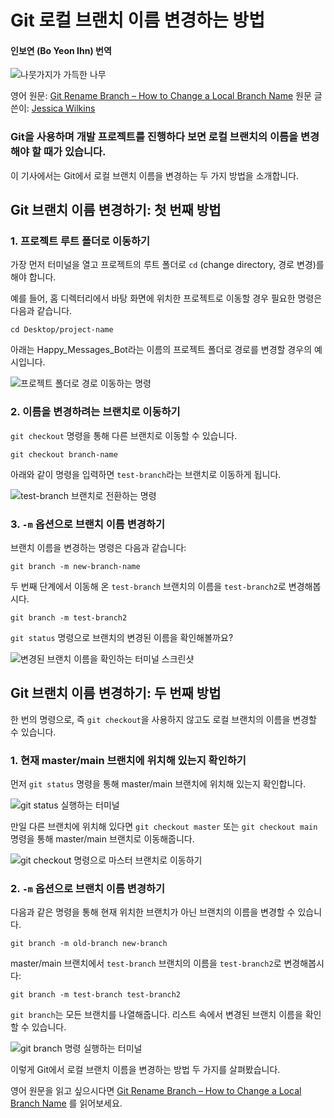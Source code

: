 # Git 로컬 브랜치 이름 변경하는 방법
#### 인보연 (Bo Yeon Ihn) 번역

![나뭇가지가 가득한 나무](https://www.freecodecamp.org/news/content/images/size/w2000/2021/11/mila-tovar-NTiW908Uc1A-unsplash.jpg)

영어 원문: [Git Rename Branch – How to Change a Local Branch Name](https://www.freecodecamp.org/news/git-rename-branch-how-to-change-a-local-branch-name/)
원문 글쓴이: [Jessica Wilkins](https://www.freecodecamp.org/news/author/jessica-wilkins/)


### Git을 사용하며 개발 프로젝트를 진행하다 보면 로컬 브랜치의 이름을 변경해야 할 때가 있습니다.

이 기사에서는 Git에서 로컬 브랜치 이름을 변경하는 두 가지 방법을 소개합니다.


## Git 브랜치 이름 변경하기: 첫 번째 방법
### 1. 프로젝트 루트 폴더로 이동하기

가장 먼저 터미널을 열고 프로젝트의 루트 폴더로 `cd` (change directory, 경로 변경)를 해야 합니다.

예를 들어, 홈 디렉터리에서 바탕 화면에 위치한 프로젝트로 이동할 경우 필요한 명령은 다음과 같습니다.


```
cd Desktop/project-name

```

아래는 Happy_Messages_Bot라는 이름의 프로젝트 폴더로 경로를 변경할 경우의 예시입니다.

![프로젝트 폴더로 경로 이동하는 명령](https://www.freecodecamp.org/news/content/images/2021/11/Screen-Shot-2021-11-02-at-10.30.01-PM.png)


### 2. 이름을 변경하려는 브랜치로 이동하기
`git checkout` 명령을 통해 다른 브랜치로 이동할 수 있습니다.

```
git checkout branch-name
```

아래와 같이 명령을 입력하면 `test-branch`라는 브랜치로 이동하게 됩니다.

![test-branch 브랜치로 전환하는 명령](https://www.freecodecamp.org/news/content/images/2021/11/Screen-Shot-2021-11-02-at-10.39.57-PM.png)


### 3. `-m` 옵션으로 브랜치 이름 변경하기

브랜치 이름을 변경하는 명령은 다음과 같습니다:


```
git branch -m new-branch-name
```


두 번째 단계에서 이동해 온 `test-branch` 브랜치의 이름을 `test-branch2`로 변경해봅시다.

```
git branch -m test-branch2

```

`git status` 명령으로 브랜치의 변경된 이름을 확인해볼까요?


![변경된 브랜치 이름을 확인하는 터미널 스크린샷](https://www.freecodecamp.org/news/content/images/2021/11/Screen-Shot-2021-11-02-at-10.52.02-PM.png)




## Git 브랜치 이름 변경하기: 두 번째 방법
한 번의 명령으로, 즉 `git checkout`을 사용하지 않고도 로컬 브랜치의 이름을 변경할 수 있습니다.

### 1. 현재 master/main 브랜치에 위치해 있는지 확인하기
먼저 `git status` 명령을 통해 master/main 브랜치에 위치해 있는지 확인합니다.

![git status 실행하는 터미널](https://www.freecodecamp.org/news/content/images/2021/11/Screen-Shot-2021-11-02-at-11.02.20-PM.png)


만일 다른 브랜치에 위치해 있다면 `git checkout master` 또는 `git checkout main` 명령을 통해 master/main 브랜치로 이동해줍니다.

![git checkout 명령으로 마스터 브랜치로 이동하기](https://www.freecodecamp.org/news/content/images/2021/11/Screen-Shot-2021-11-02-at-11.05.28-PM.png)


### 2. `-m` 옵션으로 브랜치 이름 변경하기

다음과 같은 명령을 통해 현재 위치한 브랜치가 아닌 브랜치의 이름을 변경할 수 있습니다.

```
git branch -m old-branch new-branch

```

master/main 브랜치에서 `test-branch` 브랜치의 이름을 `test-branch2`로 변경해봅시다:

```
git branch -m test-branch test-branch2

```

`git branch`는 모든 브랜치를 나열해줍니다. 리스트 속에서 변경된 브랜치 이름을 확인할 수 있습니다.


![git branch 명령 실행하는 터미널](https://www.freecodecamp.org/news/content/images/2021/11/Screen-Shot-2021-11-02-at-11.15.52-PM.png)


이렇게 Git에서 로컬 브랜치 이름을 변경하는 방법 두 가지를 살펴봤습니다.



영어 원문을 읽고 싶으시다면 [Git Rename Branch – How to Change a Local Branch Name](https://www.freecodecamp.org/news/git-rename-branch-how-to-change-a-local-branch-name/) 를 읽어보세요.
